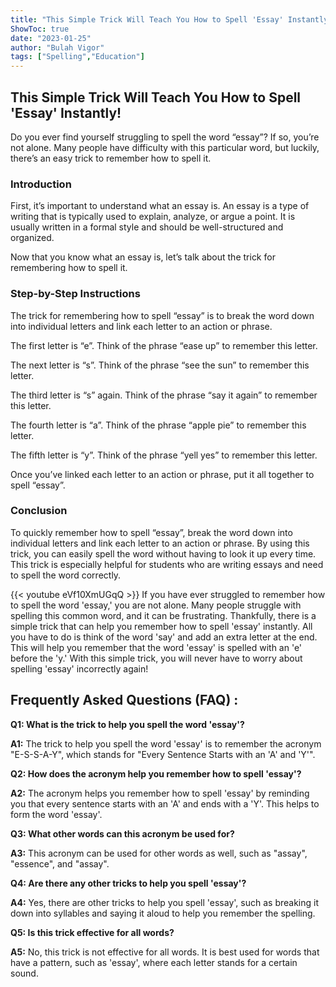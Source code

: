 ```yaml
---
title: "This Simple Trick Will Teach You How to Spell 'Essay' Instantly!"
ShowToc: true 
date: "2023-01-25"
author: "Bulah Vigor" 
tags: ["Spelling","Education"]
---
```

## This Simple Trick Will Teach You How to Spell 'Essay' Instantly!

Do you ever find yourself struggling to spell the word “essay”? If so, you’re not alone. Many people have difficulty with this particular word, but luckily, there’s an easy trick to remember how to spell it.

### Introduction

First, it’s important to understand what an essay is. An essay is a type of writing that is typically used to explain, analyze, or argue a point. It is usually written in a formal style and should be well-structured and organized.

Now that you know what an essay is, let’s talk about the trick for remembering how to spell it.

### Step-by-Step Instructions

The trick for remembering how to spell “essay” is to break the word down into individual letters and link each letter to an action or phrase.

The first letter is “e”. Think of the phrase “ease up” to remember this letter.

The next letter is “s”. Think of the phrase “see the sun” to remember this letter.

The third letter is “s” again. Think of the phrase “say it again” to remember this letter.

The fourth letter is “a”. Think of the phrase “apple pie” to remember this letter.

The fifth letter is “y”. Think of the phrase “yell yes” to remember this letter.

Once you’ve linked each letter to an action or phrase, put it all together to spell “essay”.

### Conclusion

To quickly remember how to spell “essay”, break the word down into individual letters and link each letter to an action or phrase. By using this trick, you can easily spell the word without having to look it up every time. This trick is especially helpful for students who are writing essays and need to spell the word correctly.

{{< youtube eVf10XmUGqQ >}} 
If you have ever struggled to remember how to spell the word 'essay,' you are not alone. Many people struggle with spelling this common word, and it can be frustrating. Thankfully, there is a simple trick that can help you remember how to spell 'essay' instantly. All you have to do is think of the word 'say' and add an extra letter at the end. This will help you remember that the word 'essay' is spelled with an 'e' before the 'y.' With this simple trick, you will never have to worry about spelling 'essay' incorrectly again!

## Frequently Asked Questions (FAQ) :
**Q1: What is the trick to help you spell the word 'essay'?**

**A1:** The trick to help you spell the word 'essay' is to remember the acronym "E-S-S-A-Y", which stands for "Every Sentence Starts with an 'A' and 'Y'".

**Q2: How does the acronym help you remember how to spell 'essay'?**

**A2:** The acronym helps you remember how to spell 'essay' by reminding you that every sentence starts with an 'A' and ends with a 'Y'. This helps to form the word 'essay'.

**Q3: What other words can this acronym be used for?**

**A3:** This acronym can be used for other words as well, such as "assay", "essence", and "assay".

**Q4: Are there any other tricks to help you spell 'essay'?**

**A4:** Yes, there are other tricks to help you spell 'essay', such as breaking it down into syllables and saying it aloud to help you remember the spelling.

**Q5: Is this trick effective for all words?**

**A5:** No, this trick is not effective for all words. It is best used for words that have a pattern, such as 'essay', where each letter stands for a certain sound.





